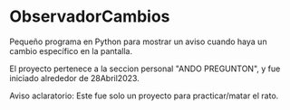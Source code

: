 # ObservadorCambios
Pequeño programa en Python para mostrar un aviso cuando haya un cambio específico en la pantalla.

El proyecto pertenece a la seccion personal "ANDO PREGUNTON", y fue iniciado alrededor de 28Abril2023.

Aviso aclaratorio: Este fue solo un proyecto para practicar/matar el rato.
